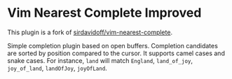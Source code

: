 # Vim Nearest Complete Improved

This plugin is a fork of [sirdavidoff/vim-nearest-complete](https://github.com/sirdavidoff/vim-nearest-complete).

Simple completion plugin based on open buffers. Completion candidates are sorted by position compared to the cursor. It supports camel cases and snake cases. For instance,
`land` will match `England`, `land_of_joy`, `joy_of_land`, `landOfJoy`, `joyOfLand`.


